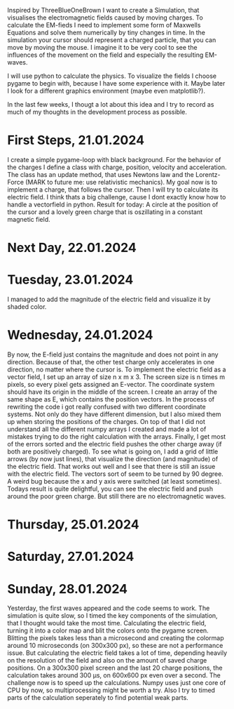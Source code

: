 Inspired by ThreeBlueOneBrown I want to create a Simulation, that visualises the electromagnetic fields caused by moving charges. To calculate the EM-fieds I need to implement some form of Maxwells Equations and solve them numerically by tiny changes in time. In the simulation your cursor should represent a charged particle, that you can move by moving the mouse. I imagine it to be very cool to see the influences of the movement on the field and especially the resulting EM-waves.

I will use python to calculate the physics. To visualize the fields I choose pygame to begin with, because I have some experience with it. Maybe later I look for a different graphics environment (maybe even matplotlib?).

In the last few weeks, I thougt a lot about this idea and I try to record as much of my thoughts in the development process as possible.

# First Steps, 21.01.2024
I create a simple pygame-loop with black background. For the behavior of the charges I define a class with charge, position, velocity and acceleration. The class has an update method, that uses Newtons law and the Lorentz-Force (MARK to future me: use relativistic mechanics). My goal now is to implement a charge, that follows the cursor. Then I will try to calculate its electric field. I think thats a big challenge, cause I dont exactly know how to handle a vectorfield in python.
Result for today: A circle at the position of the cursor and a lovely green charge that is oszillating in a constant magnetic field.

# Next Day, 22.01.2024


# Tuesday, 23.01.2024
I managed to add the magnitude of the electric field and visualize it by shaded color.

# Wednesday, 24.01.2024
By now, the E-field just contains the magnitude and does not point in any direction. Because of that, the other test charge only accelerates in one direction, no matter where the cursor is. To implement the electric field as a vector field, I set up an array of size n x m x 3. The screen size is n times m pixels, so every pixel gets assigned an E-vector. The coordinate system should have its origin in the middle of the screen. I create an array of the same shape as E, which contains the position vectors. In the process of rewriting the code i got really confused with two different coordinate systems. Not only do they have different dimension, but I also mixed them up when storing the positions of the charges. On top of that I did not understand all the different numpy arrays I created and made a lot of mistakes trying to do the right calculation with the arrays. Finally, I get most of the errors sorted and the electric field pushes the other charge away (if both are positively charged). To see what is going on, I add a grid of little arrows (by now just lines), that visualize the direction (and magnitude) of the electric field. That works out well and I see that there is still an issue with the electric field. The vectors sort of seem to be turned by 90 degree. A weird bug because the x and y axis were switched (at least sometimes). Todays result is quite delightful, you can see the electric field and push around the poor green charge. But still there are no electromagnetic waves.

# Thursday, 25.01.2024

# Saturday, 27.01.2024

# Sunday, 28.01.2024
Yesterday, the first waves appeared and the code seems to work. The simulation is quite slow, so I timed the key components of the simulation, that I thought would take the most time. Calculating the electric field, turning it into a color map and blit the colors onto the pygame screen. Blitting the pixels takes less than a microsecond and creating the colormap around 10 microseconds (on 300x300 px), so these are not a performance issue. But calculating the electric field takes a lot of time, depending heavily on the resolution of the field and also on the amount of saved charge positions. On a 300x300 pixel screen and the last 20 charge positions, the calculation takes around 300 μs, on 600x600 px even over a second. The challenge now is to speed up the calculations. Numpy uses just one core of CPU by now, so multiprocessing might be worth a try. Also I try to timed parts of the calculation  seperately to find potential weak parts.

